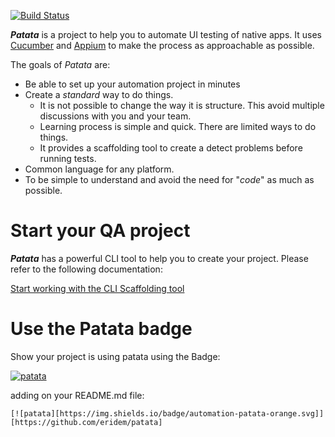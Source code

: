 [![Build Status](https://travis-ci.org/eridem/patata.svg?branch=master)](https://travis-ci.org/eridem/patata)

***Patata*** is a project to help you to automate UI testing of native apps. It uses [Cucumber](https://cucumber.io/) and [Appium](http://appium.io/) to make the process as approachable as possible.

The goals of *Patata* are:

- Be able to set up your automation project in minutes
- Create a *standard* way to do things.
   - It is not possible to change the way it is structure. This avoid multiple discussions with you and your team.
   - Learning process is simple and quick. There are limited ways to do things.
   - It provides a scaffolding tool to create a detect problems before running tests.
- Common language for any platform.
- To be simple to understand and avoid the need for "*code*" as much as possible.

# Start your QA project

***Patata*** has a powerful CLI tool to help you to create your project. Please refer to the following documentation:

[Start working with the CLI Scaffolding tool](https://github.com/eridem/patata-cli)

# Use the Patata badge

Show your project is using patata using the Badge:

[![patata][patata-image]][patata-url]

adding on your README.md file:

```
[![patata][https://img.shields.io/badge/automation-patata-orange.svg]][https://github.com/eridem/patata]
```

[patata-image]: https://img.shields.io/badge/automation-patata-orange.svg
[patata-url]: https://github.com/eridem/patata

[travis-url]: https://travis-ci.org/eridem/patata-cli
[travis-image]: https://img.shields.io/travis/eridem/patata-cli/master.svg
[standard-url]: http://standardjs.com/
[standard-image]: https://img.shields.io/badge/code%20style-standard-brightgreen.svg
[npm-url]: https://www.npmjs.com/package/patata-cli
[npm-image]: https://img.shields.io/npm/v/patata-cli.svg
[coveralls-url]: https://coveralls.io/github/eridem/patata-cli
[coveralls-image]: https://img.shields.io/coveralls/eridem/patata-cli.svg
[patata-image]: https://img.shields.io/badge/automation-patata-orange.svg
[patata-url]: https://github.com/eridem/patata